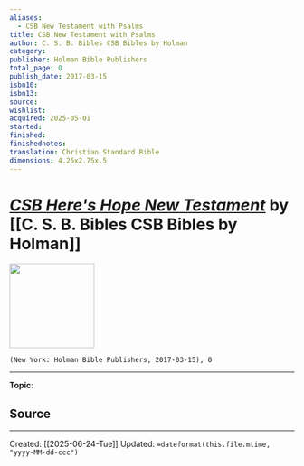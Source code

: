 ```yaml
---
aliases:
  - CSB New Testament with Psalms
title: CSB New Testament with Psalms
author: C. S. B. Bibles CSB Bibles by Holman
category: 
publisher: Holman Bible Publishers
total_page: 0
publish_date: 2017-03-15
isbn10: 
isbn13: 
source: 
wishlist: 
acquired: 2025-05-01
started: 
finished: 
finishednotes:
translation: Christian Standard Bible
dimensions: 4.25x2.75x.5
---
```

# *[CSB Here's Hope New Testament]()* by [[C. S. B. Bibles CSB Bibles by Holman]]

<img src="http://books.google.com/books/content?id=x_iXswEACAAJ&printsec=frontcover&img=1&zoom=1&source=gbs_api" width=150>

`(New York: Holman Bible Publishers, 2017-03-15), 0`



--- 
**Topic**: 

**Source**
- 
 ---
Created: [[2025-06-24-Tue]]
Updated: `=dateformat(this.file.mtime, "yyyy-MM-dd-ccc")`